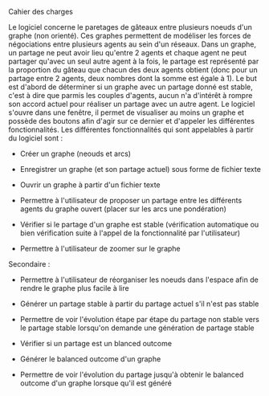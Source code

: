Cahier des charges

Le logiciel concerne le paretages de gâteaux entre plusieurs noeuds d'un graphe (non orienté). Ces graphes permettent de modéliser les forces de négociations entre plusieurs
agents au sein d'un réseaux. Dans un graphe, un partage ne peut avoir lieu qu'entre 2 agents et chaque agent ne peut partager qu'avec un seul autre agent à la fois, le partage 
est représenté par la proportion du gâteau que chacun des deux agents obtient (donc pour un partage entre 2 agents, deux nombres dont la somme est égale à 1). Le but est d'abord 
de déterminer si un graphe avec un partage donné est stable, c'est à dire que parmis les couples d'agents, aucun n'a d'intérêt à rompre son accord actuel pour réaliser un partage 
avec un autre agent.
Le logiciel s'ouvre dans une fenêtre, il permet de visualiser au moins un graphe et possède des boutons afin d'agir sur ce dernier et d'appeler les différentes fonctionnalités.
Les différentes fonctionnalités qui sont appelables à partir du logiciel sont :

- Créer un graphe (neouds et arcs)

- Enregistrer un graphe (et son partage actuel) sous forme de fichier texte

- Ouvrir un graphe à partir d'un fichier texte

- Permettre à l'utilisateur de proposer un partage entre les différents agents du graphe ouvert (placer sur les arcs une pondération)

- Vérifier si le partage d'un graphe est stable (vérification automatique ou bien vérification suite à l'appel de la fonctionnalité par l'utilisateur)

- Permettre à l'utilisateur de zoomer sur le graphe

Secondaire :

- Permettre à l'utilisateur de réorganiser les noeuds dans l'espace afin de rendre le graphe plus facile à lire

- Générer un partage stable à partir du partage actuel s'il n'est pas stable

- Permettre de voir l'évolution étape par étape du partage non stable vers le partage stable lorsqu'on demande une génération de partage stable

- Vérifier si un partage est un blanced outcome

- Générer le balanced outcome d'un graphe

- Permettre de voir l'évolution du partage jusqu'à obtenir le balanced outcome d'un graphe lorsque qu'il est généré

